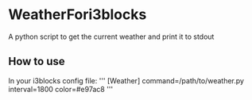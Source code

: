 # WeatherFori3blocks
A python script to get the current weather and print it to stdout

## How to use

In your i3blocks config file:
'''
[Weather]
command=/path/to/weather.py
interval=1800
color=#e97ac8
'''
